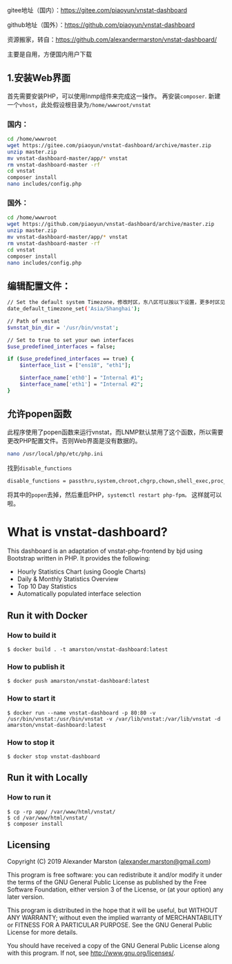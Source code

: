 gitee地址（国内）：https://gitee.com/piaoyun/vnstat-dashboard

github地址（国外）：https://github.com/piaoyun/vnstat-dashboard

资源搬家，转自：https://github.com/alexandermarston/vnstat-dashboard/

主要是自用，方便国内用户下载


## 1.安装Web界面
首先需要安装PHP，可以使用lnmp组件来完成这一操作。
再安装`composer`.
新建一个`vhost`，此处假设根目录为`/home/wwwroot/vnstat`

### 国内：
```bash
cd /home/wwwroot
wget https://gitee.com/piaoyun/vnstat-dashboard/archive/master.zip
unzip master.zip
mv vnstat-dashboard-master/app/* vnstat
rm vnstat-dashboard-master -rf
cd vnstat
composer install
nano includes/config.php
```

### 国外：
```bash
cd /home/wwwroot
wget https://github.com/piaoyun/vnstat-dashboard/archive/master.zip
unzip master.zip
mv vnstat-dashboard-master/app/* vnstat
rm vnstat-dashboard-master -rf
cd vnstat
composer install
nano includes/config.php
```

## 编辑配置文件：
```bash
// Set the default system Timezone，修改时区，东八区可以按以下设置，更多时区见https://www.php.net/manual/zh/timezones.php
date_default_timezone_set('Asia/Shanghai');

// Path of vnstat
$vnstat_bin_dir = '/usr/bin/vnstat';

// Set to true to set your own interfaces
$use_predefined_interfaces = false;

if ($use_predefined_interfaces == true) {
    $interface_list = ["ens18", "eth1"];

    $interface_name['eth0'] = "Internal #1";
    $interface_name['eth1'] = "Internal #2";
}
```

## 允许popen函数
此程序使用了popen函数来运行vnstat，而LNMP默认禁用了这个函数，所以需要更改PHP配置文件。否则Web界面是没有数据的。
```bash
nano /usr/local/php/etc/php.ini
```

找到`disable_functions`

```bash
disable_functions = passthru,system,chroot,chgrp,chown,shell_exec,proc_open,popen,proc_get_status,ini_alter,ini_restore,dl,openlog,syslog,readlink,symlink,popepassthru
```
将其中的`popen`去掉，然后重启PHP，`systemctl restart php-fpm。`
这样就可以啦。


# What is vnstat-dashboard?
This dashboard is an adaptation of vnstat-php-frontend by bjd using Bootstrap written in PHP. It provides the following:

* Hourly Statistics Chart (using Google Charts)
* Daily & Monthly Statistics Overview
* Top 10 Day Statistics
* Automatically populated interface selection

## Run it with Docker

### How to build it
``$ docker build . -t amarston/vnstat-dashboard:latest``

### How to publish it
``$ docker push amarston/vnstat-dashboard:latest``

### How to start it
``$ docker run --name vnstat-dashboard -p 80:80 -v /usr/bin/vnstat:/usr/bin/vnstat -v /var/lib/vnstat:/var/lib/vnstat -d amarston/vnstat-dashboard:latest``

### How to stop it
``$ docker stop vnstat-dashboard``

## Run it with Locally

### How to run it
```
$ cp -rp app/ /var/www/html/vnstat/
$ cd /var/www/html/vnstat/
$ composer install
```

## Licensing
Copyright (C) 2019 Alexander Marston (alexander.marston@gmail.com)

This program is free software: you can redistribute it and/or modify
it under the terms of the GNU General Public License as published by
the Free Software Foundation, either version 3 of the License, or
(at your option) any later version.

This program is distributed in the hope that it will be useful,
but WITHOUT ANY WARRANTY; without even the implied warranty of
MERCHANTABILITY or FITNESS FOR A PARTICULAR PURPOSE.  See the
GNU General Public License for more details.

You should have received a copy of the GNU General Public License
along with this program.  If not, see <http://www.gnu.org/licenses/>.
